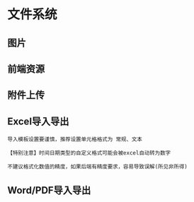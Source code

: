 # 文件系统

## 图片

## 前端资源

## 附件上传

## Excel导入导出

```tip
导入模板设置要谨慎，推荐设置单元格格式为 常规、文本

【特别注意】时间日期类型的自定义格式可能会被excel自动转为数字

不建议格式化数值的精度，如果后端有精度要求，容易导致误解(所见非所得)
```

## Word/PDF导入导出